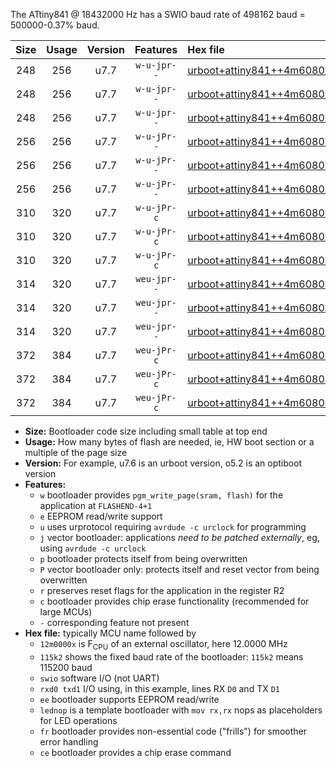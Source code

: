 The ATtiny841 @ 18432000 Hz has a SWIO baud rate of 498162 baud = 500000-0.37% baud.

|Size|Usage|Version|Features|Hex file|
|:-:|:-:|:-:|:-:|:--|
|248|256|u7.7|`w-u-jpr--`|[urboot+attiny841++4m6080x++125k0_swio_rxa2_txa1_lednop.hex](https://raw.githubusercontent.com/stefanrueger/urboot.hex/main/mcus/attiny841/external_oscillator/fcpu++4m6080_Hz/br++125k0_bps/urboot+attiny841++4m6080x++125k0_swio_rxa2_txa1_lednop.hex)|
|248|256|u7.7|`w-u-jpr--`|[urboot+attiny841++4m6080x++125k0_swio_rxa4_txa5_lednop.hex](https://raw.githubusercontent.com/stefanrueger/urboot.hex/main/mcus/attiny841/external_oscillator/fcpu++4m6080_Hz/br++125k0_bps/urboot+attiny841++4m6080x++125k0_swio_rxa4_txa5_lednop.hex)|
|248|256|u7.7|`w-u-jpr--`|[urboot+attiny841++4m6080x++125k0_swio_rxb2_txa7_lednop.hex](https://raw.githubusercontent.com/stefanrueger/urboot.hex/main/mcus/attiny841/external_oscillator/fcpu++4m6080_Hz/br++125k0_bps/urboot+attiny841++4m6080x++125k0_swio_rxb2_txa7_lednop.hex)|
|256|256|u7.7|`w-u-jPr--`|[urboot+attiny841++4m6080x++125k0_swio_rxa2_txa1.hex](https://raw.githubusercontent.com/stefanrueger/urboot.hex/main/mcus/attiny841/external_oscillator/fcpu++4m6080_Hz/br++125k0_bps/urboot+attiny841++4m6080x++125k0_swio_rxa2_txa1.hex)|
|256|256|u7.7|`w-u-jPr--`|[urboot+attiny841++4m6080x++125k0_swio_rxa4_txa5.hex](https://raw.githubusercontent.com/stefanrueger/urboot.hex/main/mcus/attiny841/external_oscillator/fcpu++4m6080_Hz/br++125k0_bps/urboot+attiny841++4m6080x++125k0_swio_rxa4_txa5.hex)|
|256|256|u7.7|`w-u-jPr--`|[urboot+attiny841++4m6080x++125k0_swio_rxb2_txa7.hex](https://raw.githubusercontent.com/stefanrueger/urboot.hex/main/mcus/attiny841/external_oscillator/fcpu++4m6080_Hz/br++125k0_bps/urboot+attiny841++4m6080x++125k0_swio_rxb2_txa7.hex)|
|310|320|u7.7|`w-u-jPr-c`|[urboot+attiny841++4m6080x++125k0_swio_rxa2_txa1_lednop_fr_ce.hex](https://raw.githubusercontent.com/stefanrueger/urboot.hex/main/mcus/attiny841/external_oscillator/fcpu++4m6080_Hz/br++125k0_bps/urboot+attiny841++4m6080x++125k0_swio_rxa2_txa1_lednop_fr_ce.hex)|
|310|320|u7.7|`w-u-jPr-c`|[urboot+attiny841++4m6080x++125k0_swio_rxa4_txa5_lednop_fr_ce.hex](https://raw.githubusercontent.com/stefanrueger/urboot.hex/main/mcus/attiny841/external_oscillator/fcpu++4m6080_Hz/br++125k0_bps/urboot+attiny841++4m6080x++125k0_swio_rxa4_txa5_lednop_fr_ce.hex)|
|310|320|u7.7|`w-u-jPr-c`|[urboot+attiny841++4m6080x++125k0_swio_rxb2_txa7_lednop_fr_ce.hex](https://raw.githubusercontent.com/stefanrueger/urboot.hex/main/mcus/attiny841/external_oscillator/fcpu++4m6080_Hz/br++125k0_bps/urboot+attiny841++4m6080x++125k0_swio_rxb2_txa7_lednop_fr_ce.hex)|
|314|320|u7.7|`weu-jpr--`|[urboot+attiny841++4m6080x++125k0_swio_rxa2_txa1_ee_lednop.hex](https://raw.githubusercontent.com/stefanrueger/urboot.hex/main/mcus/attiny841/external_oscillator/fcpu++4m6080_Hz/br++125k0_bps/urboot+attiny841++4m6080x++125k0_swio_rxa2_txa1_ee_lednop.hex)|
|314|320|u7.7|`weu-jpr--`|[urboot+attiny841++4m6080x++125k0_swio_rxa4_txa5_ee_lednop.hex](https://raw.githubusercontent.com/stefanrueger/urboot.hex/main/mcus/attiny841/external_oscillator/fcpu++4m6080_Hz/br++125k0_bps/urboot+attiny841++4m6080x++125k0_swio_rxa4_txa5_ee_lednop.hex)|
|314|320|u7.7|`weu-jpr--`|[urboot+attiny841++4m6080x++125k0_swio_rxb2_txa7_ee_lednop.hex](https://raw.githubusercontent.com/stefanrueger/urboot.hex/main/mcus/attiny841/external_oscillator/fcpu++4m6080_Hz/br++125k0_bps/urboot+attiny841++4m6080x++125k0_swio_rxb2_txa7_ee_lednop.hex)|
|372|384|u7.7|`weu-jPr-c`|[urboot+attiny841++4m6080x++125k0_swio_rxa2_txa1_ee_lednop_fr_ce.hex](https://raw.githubusercontent.com/stefanrueger/urboot.hex/main/mcus/attiny841/external_oscillator/fcpu++4m6080_Hz/br++125k0_bps/urboot+attiny841++4m6080x++125k0_swio_rxa2_txa1_ee_lednop_fr_ce.hex)|
|372|384|u7.7|`weu-jPr-c`|[urboot+attiny841++4m6080x++125k0_swio_rxa4_txa5_ee_lednop_fr_ce.hex](https://raw.githubusercontent.com/stefanrueger/urboot.hex/main/mcus/attiny841/external_oscillator/fcpu++4m6080_Hz/br++125k0_bps/urboot+attiny841++4m6080x++125k0_swio_rxa4_txa5_ee_lednop_fr_ce.hex)|
|372|384|u7.7|`weu-jPr-c`|[urboot+attiny841++4m6080x++125k0_swio_rxb2_txa7_ee_lednop_fr_ce.hex](https://raw.githubusercontent.com/stefanrueger/urboot.hex/main/mcus/attiny841/external_oscillator/fcpu++4m6080_Hz/br++125k0_bps/urboot+attiny841++4m6080x++125k0_swio_rxb2_txa7_ee_lednop_fr_ce.hex)|

- **Size:** Bootloader code size including small table at top end
- **Usage:** How many bytes of flash are needed, ie, HW boot section or a multiple of the page size
- **Version:** For example, u7.6 is an urboot version, o5.2 is an optiboot version
- **Features:**
  + `w` bootloader provides `pgm_write_page(sram, flash)` for the application at `FLASHEND-4+1`
  + `e` EEPROM read/write support
  + `u` uses urprotocol requiring `avrdude -c urclock` for programming
  + `j` vector bootloader: applications *need to be patched externally*, eg, using `avrdude -c urclock`
  + `p` bootloader protects itself from being overwritten
  + `P` vector bootloader only: protects itself and reset vector from being overwritten
  + `r` preserves reset flags for the application in the register R2
  + `c` bootloader provides chip erase functionality (recommended for large MCUs)
  + `-` corresponding feature not present
- **Hex file:** typically MCU name followed by
  + `12m0000x` is F<sub>CPU</sub> of an external oscillator, here 12.0000 MHz
  + `115k2` shows the fixed baud rate of the bootloader: `115k2` means 115200 baud
  + `swio` software I/O (not UART)
  + `rxd0 txd1` I/O using, in this example, lines RX `D0` and TX `D1`
  + `ee` bootloader supports EEPROM read/write
  + `lednop` is a template bootloader with `mov rx,rx` nops as placeholders for LED operations
  + `fr` bootloader provides non-essential code ("frills") for smoother error handling
  + `ce` bootloader provides a chip erase command
